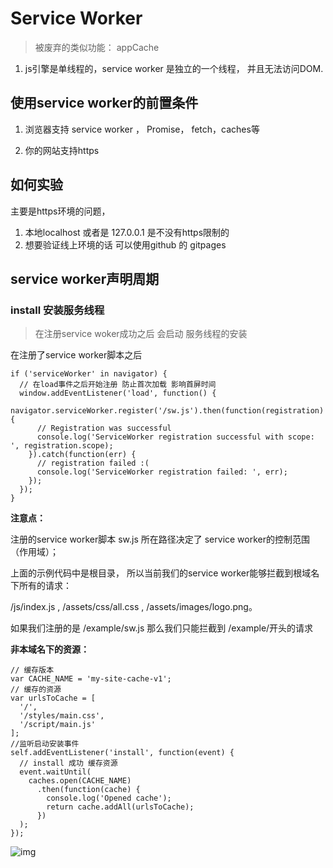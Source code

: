 # Service Worker

> 被废弃的类似功能： appCache

1. js引擎是单线程的，service worker 是独立的一个线程， 并且无法访问DOM.

## 使用service worker的前置条件

1. 浏览器支持 service worker ， Promise， fetch，caches等

2. 你的网站支持https

## 如何实验

主要是https环境的问题，

1. 本地localhost 或者是 127.0.0.1 是不没有https限制的
2. 想要验证线上环境的话 可以使用github 的 gitpages

## service worker声明周期

### install 安装服务线程

> 在注册service woker成功之后 会启动 服务线程的安装

在注册了service worker脚本之后

```
if ('serviceWorker' in navigator) {
  // 在load事件之后开始注册 防止首次加载 影响首屏时间
  window.addEventListener('load', function() {
    navigator.serviceWorker.register('/sw.js').then(function(registration) {
      // Registration was successful
      console.log('ServiceWorker registration successful with scope: ', registration.scope);
    }).catch(function(err) {
      // registration failed :(
      console.log('ServiceWorker registration failed: ', err);
    });
  });
}
```

**注意点：**

注册的service worker脚本 sw.js 所在路径决定了 service worker的控制范围（作用域）；

上面的示例代码中是根目录， 所以当前我们的service worker能够拦截到根域名下所有的请求：

/js/index.js , /assets/css/all.css , /assets/images/logo.png。

如果我们注册的是 /example/sw.js 那么我们只能拦截到 /example/开头的请求

**非本域名下的资源：**

```
// 缓存版本
var CACHE_NAME = 'my-site-cache-v1';
// 缓存的资源
var urlsToCache = [
  '/',
  '/styles/main.css',
  '/script/main.js'
];
//监听启动安装事件
self.addEventListener('install', function(event) {
  // install 成功 缓存资源
  event.waitUntil(
    caches.open(CACHE_NAME)
      .then(function(cache) {
        console.log('Opened cache');
        return cache.addAll(urlsToCache);
      })
  );
});
```

![img](./screenshot/install.gif)






